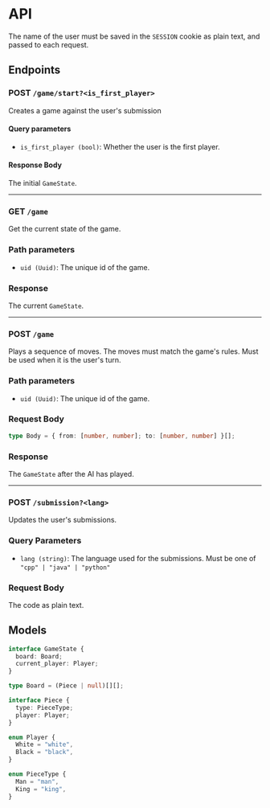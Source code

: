# API

The name of the user must be saved in the `SESSION` cookie as plain text, and passed to each request.

## Endpoints

### POST `/game/start?<is_first_player>`

Creates a game against the user's submission

#### Query parameters

- `is_first_player (bool)`: Whether the user is the first player.

#### Response Body

The initial `GameState`.

---

### GET `/game`

Get the current state of the game.

### Path parameters

- `uid (Uuid)`: The unique id of the game.

### Response

The current `GameState`.

---

### POST `/game`

Plays a sequence of moves. The moves must match the game's rules. Must be used when it is the user's turn.

### Path parameters

- `uid (Uuid)`: The unique id of the game.

### Request Body

```ts
type Body = { from: [number, number]; to: [number, number] }[];
```

### Response

The `GameState` after the AI has played.

---

### POST `/submission?<lang>`

Updates the user's submissions.

### Query Parameters

- `lang (string)`: The language used for the submissions. Must be one of `"cpp" | "java" | "python"`

### Request Body

The code as plain text.

## Models

```ts
interface GameState {
  board: Board;
  current_player: Player;
}

type Board = (Piece | null)[][];

interface Piece {
  type: PieceType;
  player: Player;
}

enum Player {
  White = "white",
  Black = "black",
}

enum PieceType {
  Man = "man",
  King = "king",
}
```

